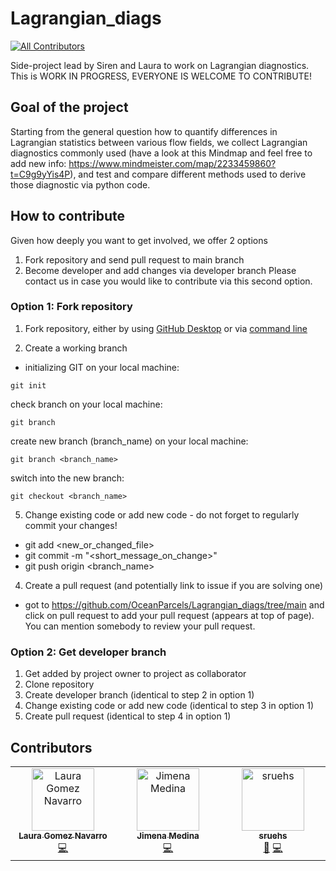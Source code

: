 # Lagrangian_diags
<!-- ALL-CONTRIBUTORS-BADGE:START - Do not remove or modify this section -->
[![All Contributors](https://img.shields.io/badge/all_contributors-3-orange.svg?style=flat-square)](#contributors-)
<!-- ALL-CONTRIBUTORS-BADGE:END -->

Side-project lead by Siren and Laura to work on Lagrangian diagnostics.
This is WORK IN PROGRESS, EVERYONE IS WELCOME TO CONTRIBUTE! 

## Goal of the project
Starting from the general question how to quantify differences in Lagrangian statistics between 
various flow fields, we collect Lagrangian diagnostics commonly used (have a look at this Mindmap and feel free to add 
new info: https://www.mindmeister.com/map/2233459860?t=C9g9yYis4P), and test and compare different methods used to derive 
those diagnostic via python code.

## How to contribute
Given how deeply you want to get involved, we offer 2 options
1. Fork repository and send pull request to main branch
2. Become developer and add changes via developer branch
Please contact us in case you would like to contribute via this second option.

### Option 1: Fork repository
1. Fork repository, either by using [GitHub Desktop](https://docs.github.com/en/desktop/contributing-and-collaborating-using-github-desktop/adding-and-cloning-repositories/cloning-and-forking-repositories-from-github-desktop) or via [command line](https://docs.github.com/en/get-started/quickstart/fork-a-repo#fork-an-example-repository)
   
3. Create a working branch
   
- initializing GIT on your local machine:

```git init```

check branch on your local machine:

```git branch```

create new branch (branch_name) on your local machine:

```git branch <branch_name>```

switch into the new branch:

```git checkout <branch_name>```


5. Change existing code or add new code - do not forget to regularly commit your changes!
* git add <new_or_changed_file>
* git commit -m "<short_message_on_change>"
* git push origin <branch_name> 
4. Create a pull request (and potentially link to issue if you are solving one)
* got to https://github.com/OceanParcels/Lagrangian_diags/tree/main and click on pull request to add your pull request (appears at top of page).  You can mention somebody to review your pull request.
  
### Option 2: Get developer branch
1. Get added by project owner to project as collaborator
2. Clone repository
3. Create developer branch (identical to step 2 in option 1)
4. Change existing code or add new code (identical to step 3 in option 1)
5. Create pull request (identical to step 4 in option 1)


## Contributors

<!-- ALL-CONTRIBUTORS-LIST:START - Do not remove or modify this section -->
<!-- prettier-ignore-start -->
<!-- markdownlint-disable -->
<table>
  <tbody>
    <tr>
      <td align="center" valign="top" width="14.28%"><a href="https://github.com/LauraGomezNavarro"><img src="https://avatars.githubusercontent.com/u/20359692?v=4?s=100" width="100px;" alt="Laura Gomez Navarro"/><br /><sub><b>Laura Gomez Navarro</b></sub></a><br /><a href="https://github.com/OceanParcels/Lagrangian_diags/commits?author=LauraGomezNavarro" title="Code">💻</a></td>
      <td align="center" valign="top" width="14.28%"><a href="https://github.com/jimena-medinarubio"><img src="https://avatars.githubusercontent.com/u/101462540?v=4?s=100" width="100px;" alt="Jimena Medina"/><br /><sub><b>Jimena Medina</b></sub></a><br /><a href="https://github.com/OceanParcels/Lagrangian_diags/commits?author=jimena-medinarubio" title="Code">💻</a></td>
      <td align="center" valign="top" width="14.28%"><a href="https://github.com/sruehs"><img src="https://avatars.githubusercontent.com/u/33282992?v=4?s=100" width="100px;" alt="sruehs"/><br /><sub><b>sruehs</b></sub></a><br /><a href="#ideas-sruehs" title="Ideas, Planning, & Feedback">🤔</a> <a href="https://github.com/OceanParcels/Lagrangian_diags/commits?author=sruehs" title="Code">💻</a></td>
    </tr>
  </tbody>
</table>

<!-- markdownlint-restore -->
<!-- prettier-ignore-end -->

<!-- ALL-CONTRIBUTORS-LIST:END -->
<!-- prettier-ignore-start -->
<!-- markdownlint-disable -->

<!-- markdownlint-restore -->
<!-- prettier-ignore-end -->

<!-- ALL-CONTRIBUTORS-LIST:END -->
